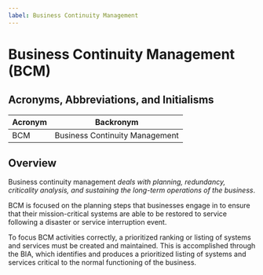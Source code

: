 ```yaml
---
label: Business Continuity Management
---
```


# Business Continuity Management (BCM)

## Acronyms, Abbreviations, and Initialisms

| Acronym | Backronym |
| - | - |
| BCM | Business Continuity Management |

## Overview

Business continuity management *deals with planning, redundancy, criticality analysis, and sustaining the long-term operations of the business*.

BCM is focused on the planning steps that businesses engage in to ensure that their mission-critical systems are able to be restored to service following a disaster or service interruption event.

To focus BCM activities correctly, a prioritized ranking or listing of systems and services must be created and maintained. This is accomplished through the BIA, which identifies and produces a prioritized listing of systems and services critical to the normal functioning of the business.
